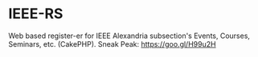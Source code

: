 # IEEE-RS
Web based register-er for IEEE Alexandria subsection's Events, Courses, Seminars, etc. (CakePHP).
Sneak Peak: https://goo.gl/H99u2H
